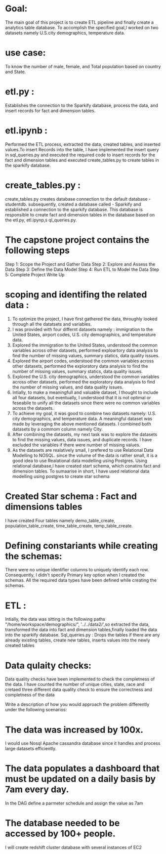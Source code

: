 # Goal: 
The main goal of this project is to create ETL pipeline and finally create a analytics table database. To accomplish the specified goal,I worked on two datasets namely U.S.city demographics, temperature data.
# use case:
To know the number of male, female, and Total population based on country and State.

# etl.py : 
Establishes the connection to the Sparkify database, process the data, and insert records for fact and dimension tables.

# etl.ipynb : 
Performed the ETL process, extracted the data, created tables, and inserted values.To insert Records into the table, I have implemented the insert query in sql_queries.py and executed the required code to insert records for the fact and dimension tables and executed create_tables.py to create tables in the sparkify database.
# create_tables.py : 
create_tables.py creates database connection to the default database - studentdb. subsequently, created a database called - Sparkify and established a connection to the sparkify database. This database is responsible to create fact and dimension tables in the database based on the etl.py, etl.ipynp,s ql_queries.py.
# The capstone project contains the following steps
Step 1: Scope the Project and Gather Data
Step 2: Explore and Assess the Data
Step 3: Define the Data Model
Step 4: Run ETL to Model the Data
Step 5: Complete Project Write Up

# scoping and identifing the related data : 
1) To optimize the project, I have first gathered the data, throughly looked through all the datatsets and variables.
2) I was provided with four differnt datasets namely : immigration to the United States, airport codes, U.S. city demographics, and temperature data.
3) Explored the immigration to the United States, understood the common variables across other datasets, performed exploartory data analysis to find the number of missing values, summary statics, data quality issues. 
4) Explored the airport codes, understood the common variables across other datasets, performed the exploratory data analysis to find the number of missing values, summary statics, data quality issues. 
5) Explored the U.S. city demographics, understood the common variables across other datasets, performed the exploratory data analysis to find the number of missing values, and data quality issues.
6) Intially, to make a meaningfull and valuable dataset, I thought to include all four datasets, but eventually, I understood that it is not optimal or feseabile to unify all the datasets since there were no common variables across the datasets.
7) To achieve my goal, it was good to combine two datasets namely:  U.S. city demographics, and temperature data. A meaningful dataset was made by leveraging the above mentioned datasets. I combined both datasets by a commom column namely City. 
5) After combining the datasets, my next task was to explore the datasets to find the missing values, data issues, and duplicate records. I have excluded the variables if there were number of missing values.
6) As the datasets are realatively small, I prefered to use Relational Data Modelling to NOSQL. since the volume of the data is rather small, it is a good idea to use  Realational data modelling using Postgres. Using relational database,I have created start schema, which conatins fact and dimension tables. To sumaarise in short, I have used relational data modelling using postgres to create star schema

# Created Star schema : Fact and dimensions tables 
I have created Four tables namely demo_table_create, population_table_create, time_table_create, temp_table_create.



# Defining constariants while creating the schemas:

There were no unique identifier columns to uniquely identify each row. Consequently, I didn't specify Primary key option when I created the schemas.
All the required data types have been defined while creating the schemas.

# ETL : 
Intially, the data was sitting in the following paths "/home/workspace/demographics/", '../../data2/',so extracted the data, transformed the data into fact and dimension tables,finally loaded the data into the sparkify database. 
Sql_queries.py : Drops the tables if there are any already existing tables, create new tables, inserts values into the newly created tables

# Data qulaity checks:

Data quality checks have been implemented to check the completness of the data. I have counted the number of unique cities, state, race and cretaed three different data quality check to ensure the correctness and completness of the data

Write a description of how you would approach the problem differently under the following scenarios:
# The data was increased by 100x.
I would use Nosql Apache cassandra database since it handles and process large datasets efficiently.

# The data populates a dashboard that must be updated on a daily basis by 7am every day.
In the DAG define a parmeter schedule and assign the value as 7am

# The database needed to be accessed by 100+ people.
I will create redshift cluster database with several instances of EC2


